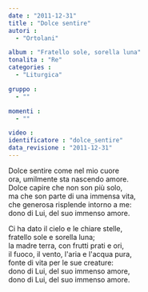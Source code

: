 ```yaml
---
date : "2011-12-31"
title : "Dolce sentire"
autori : 
  - "Ortolani"

album : "Fratello sole, sorella luna"
tonalita : "Re"
categories : 
  - "Liturgica"

gruppo : 
  - ""

momenti : 
  - ""

video : 
identificatore : "dolce_sentire"
data_revisione : "2011-12-31"
---
```

  
  
Dolce sentire come nel mio cuore  
ora, umilmente sta nascendo amore.  
Dolce capire che non son più solo,  
ma che son parte di una immensa vita,   
che generosa risplende intorno a me:   
dono di Lui, del suo immenso amore.  
  
  
Ci ha dato il cielo e le chiare stelle,  
fratello sole e sorella luna;  
la madre terra, con frutti prati e ori,  
il fuoco, il vento, l'aria e l'acqua pura,  
fonte di vita per le sue creature:   
dono di Lui, del suo immenso amore,   
dono di Lui, del suo immenso amore.  
  
  
  
